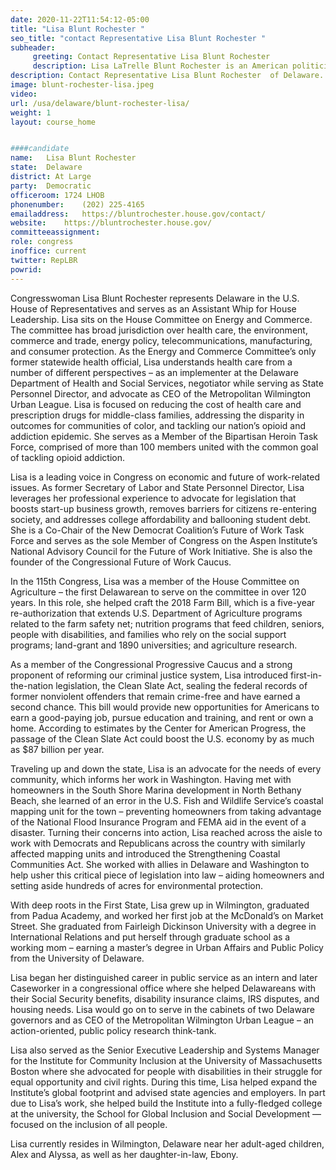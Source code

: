 ```yaml
---
date: 2020-11-22T11:54:12-05:00
title: "Lisa Blunt Rochester "
seo_title: "contact Representative Lisa Blunt Rochester "
subheader:
     greeting: Contact Representative Lisa Blunt Rochester  
     description: Lisa LaTrelle Blunt Rochester is an American politician serving as the U.S. Representative for Delaware's at-large congressional district since 2017. She is a member of the Democratic Party.
description: Contact Representative Lisa Blunt Rochester  of Delaware. Contact information for Lisa Blunt Rochester  includes email address, phone number, and mailing address.
image: blunt-rochester-lisa.jpeg
video: 
url: /usa/delaware/blunt-rochester-lisa/
weight: 1
layout: course_home


####candidate
name:	Lisa Blunt Rochester 
state:	Delaware
district: At Large
party:	Democratic
officeroom:	1724 LHOB
phonenumber:	(202) 225-4165
emailaddress:	https://bluntrochester.house.gov/contact/
website:	https://bluntrochester.house.gov/
committeeassignment: 
role: congress
inoffice: current
twitter: RepLBR
powrid: 
---
```


Congresswoman Lisa Blunt Rochester represents Delaware in the U.S. House of Representatives and serves as an Assistant Whip for House Leadership. Lisa sits on the House Committee on Energy and Commerce. The committee has broad jurisdiction over health care, the environment, commerce and trade, energy policy, telecommunications, manufacturing, and consumer protection.
As the Energy and Commerce Committee’s only former statewide health official, Lisa understands health care from a number of different perspectives – as an implementer at the Delaware Department of Health and Social Services, negotiator while serving as State Personnel Director, and advocate as CEO of the Metropolitan Wilmington Urban League. Lisa is focused on reducing the cost of health care and prescription drugs for middle-class families, addressing the disparity in outcomes for communities of color, and tackling our nation’s opioid and addiction epidemic. She serves as a Member of the Bipartisan Heroin Task Force, comprised of more than 100 members united with the common goal of tackling opioid addiction.

Lisa is a leading voice in Congress on economic and future of work-related issues. As former Secretary of Labor and State Personnel Director, Lisa leverages her professional experience to advocate for legislation that boosts start-up business growth, removes barriers for citizens re-entering society, and addresses college affordability and ballooning student debt. She is a Co-Chair of the New Democrat Coalition’s Future of Work Task Force and serves as the sole Member of Congress on the Aspen Institute’s National Advisory Council for the Future of Work Initiative. She is also the founder of the Congressional Future of Work Caucus.

In the 115th Congress, Lisa was a member of the House Committee on Agriculture – the first Delawarean to serve on the committee in over 120 years. In this role, she helped craft the 2018 Farm Bill, which is a five-year re-authorization that extends U.S. Department of Agriculture programs related to the farm safety net; nutrition programs that feed children, seniors, people with disabilities, and families who rely on the social support programs; land-grant and 1890 universities; and agriculture research.

As a member of the Congressional Progressive Caucus and a strong proponent of reforming our criminal justice system, Lisa introduced first-in-the-nation legislation, the Clean Slate Act, sealing the federal records of former nonviolent offenders that remain crime-free and have earned a second chance. This bill would provide new opportunities for Americans to earn a good-paying job, pursue education and training, and rent or own a home. According to estimates by the Center for American Progress, the passage of the Clean Slate Act could boost the U.S. economy by as much as $87 billion per year.

Traveling up and down the state, Lisa is an advocate for the needs of every community, which informs her work in Washington. Having met with homeowners in the South Shore Marina development in North Bethany Beach, she learned of an error in the U.S. Fish and Wildlife Service’s coastal mapping unit for the town – preventing homeowners from taking advantage of the National Flood Insurance Program and FEMA aid in the event of a disaster. Turning their concerns into action, Lisa reached across the aisle to work with Democrats and Republicans across the country with similarly affected mapping units and introduced the Strengthening Coastal Communities Act. She worked with allies in Delaware and Washington to help usher this critical piece of legislation into law – aiding homeowners and setting aside hundreds of acres for environmental protection.

With deep roots in the First State, Lisa grew up in Wilmington, graduated from Padua Academy, and worked her first job at the McDonald’s on Market Street. She graduated from Fairleigh Dickinson University with a degree in International Relations and put herself through graduate school as a working mom – earning a master’s degree in Urban Affairs and Public Policy from the University of Delaware.

Lisa began her distinguished career in public service as an intern and later Caseworker in a congressional office where she helped Delawareans with their Social Security benefits, disability insurance claims, IRS disputes, and housing needs. Lisa would go on to serve in the cabinets of two Delaware governors and as CEO of the Metropolitan Wilmington Urban League – an action-oriented, public policy research think-tank.

Lisa also served as the Senior Executive Leadership and Systems Manager for the Institute for Community Inclusion at the University of Massachusetts Boston where she advocated for people with disabilities in their struggle for equal opportunity and civil rights. During this time, Lisa helped expand the Institute’s global footprint and advised state agencies and employers. In part due to Lisa’s work, she helped build the Institute into a fully-fledged college at the university, the School for Global Inclusion and Social Development — focused on the inclusion of all people.

Lisa currently resides in Wilmington, Delaware near her adult-aged children, Alex and Alyssa, as well as her daughter-in-law, Ebony.